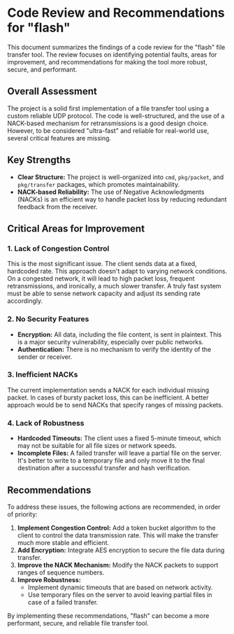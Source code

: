 # Code Review and Recommendations for "flash"

This document summarizes the findings of a code review for the "flash" file transfer tool. The review focuses on identifying potential faults, areas for improvement, and recommendations for making the tool more robust, secure, and performant.

## Overall Assessment

The project is a solid first implementation of a file transfer tool using a custom reliable UDP protocol. The code is well-structured, and the use of a NACK-based mechanism for retransmissions is a good design choice. However, to be considered "ultra-fast" and reliable for real-world use, several critical features are missing.

## Key Strengths

*   **Clear Structure:** The project is well-organized into `cmd`, `pkg/packet`, and `pkg/transfer` packages, which promotes maintainability.
*   **NACK-based Reliability:** The use of Negative Acknowledgments (NACKs) is an efficient way to handle packet loss by reducing redundant feedback from the receiver.

## Critical Areas for Improvement

### 1. Lack of Congestion Control

This is the most significant issue. The client sends data at a fixed, hardcoded rate. This approach doesn't adapt to varying network conditions. On a congested network, it will lead to high packet loss, frequent retransmissions, and ironically, a much slower transfer. A truly fast system must be able to sense network capacity and adjust its sending rate accordingly.

### 2. No Security Features

*   **Encryption:** All data, including the file content, is sent in plaintext. This is a major security vulnerability, especially over public networks.
*   **Authentication:** There is no mechanism to verify the identity of the sender or receiver.

### 3. Inefficient NACKs

The current implementation sends a NACK for each individual missing packet. In cases of bursty packet loss, this can be inefficient. A better approach would be to send NACKs that specify ranges of missing packets.

### 4. Lack of Robustness

*   **Hardcoded Timeouts:** The client uses a fixed 5-minute timeout, which may not be suitable for all file sizes or network speeds.
*   **Incomplete Files:** A failed transfer will leave a partial file on the server. It's better to write to a temporary file and only move it to the final destination after a successful transfer and hash verification.

## Recommendations

To address these issues, the following actions are recommended, in order of priority:

1.  **Implement Congestion Control:** Add a token bucket algorithm to the client to control the data transmission rate. This will make the transfer much more stable and efficient.
2.  **Add Encryption:** Integrate AES encryption to secure the file data during transfer.
3.  **Improve the NACK Mechanism:** Modify the NACK packets to support ranges of sequence numbers.
4.  **Improve Robustness:**
    *   Implement dynamic timeouts that are based on network activity.
    *   Use temporary files on the server to avoid leaving partial files in case of a failed transfer.

By implementing these recommendations, "flash" can become a more performant, secure, and reliable file transfer tool.
